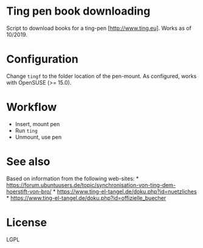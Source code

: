 # Ting pen book downloading

Script to download books for a ting-pen [http://www.ting.eu]. Works as of 10/2019.

# Configuration

Change `tingf` to the folder location of the pen-mount. As configured, works with OpenSUSE (>= 15.0).

# Workflow

  * Insert, mount pen
  * Run `ting`
  * Unmount, use pen

# See also

Based on information from the following web-sites:
	* https://forum.ubuntuusers.de/topic/synchronisation-von-ting-dem-hoerstift-von-bro/
	* https://www.ting-el-tangel.de/doku.php?id=nuetzliches
	* https://www.ting-el-tangel.de/doku.php?id=offizielle_buecher


# License

LGPL
